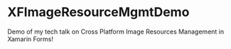 # XFImageResourceMgmtDemo
Demo of my tech talk on Cross Platform Image Resources Management in Xamarin Forms!
